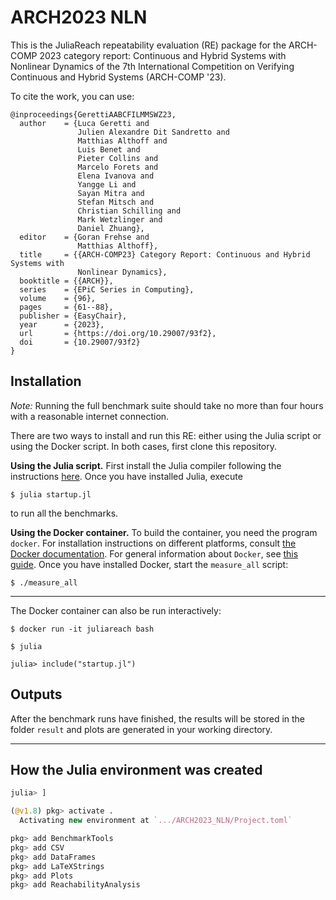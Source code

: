 # ARCH2023 NLN

This is the JuliaReach repeatability evaluation (RE) package for the ARCH-COMP
2023 category report: Continuous and Hybrid Systems with Nonlinear Dynamics
of the 7th International Competition on Verifying Continuous and Hybrid Systems
(ARCH-COMP '23).

To cite the work, you can use:

```
@inproceedings{GerettiAABCFILMMSWZ23,
  author    = {Luca Geretti and
               Julien Alexandre Dit Sandretto and
               Matthias Althoff and
               Luis Benet and
               Pieter Collins and
               Marcelo Forets and
               Elena Ivanova and
               Yangge Li and
               Sayan Mitra and
               Stefan Mitsch and
               Christian Schilling and
               Mark Wetzlinger and
               Daniel Zhuang},
  editor    = {Goran Frehse and
               Matthias Althoff},
  title     = {{ARCH-COMP23} Category Report: Continuous and Hybrid Systems with
               Nonlinear Dynamics},
  booktitle = {{ARCH}},
  series    = {EPiC Series in Computing},
  volume    = {96},
  pages     = {61--88},
  publisher = {EasyChair},
  year      = {2023},
  url       = {https://doi.org/10.29007/93f2},
  doi       = {10.29007/93f2}
}
```

## Installation

*Note:* Running the full benchmark suite should take no more than four hours
with a reasonable internet connection.

There are two ways to install and run this RE: either using the Julia script or
using the Docker script.
In both cases, first clone this repository.


**Using the Julia script.**
First install the Julia compiler following the instructions
[here](http://julialang.org/downloads).
Once you have installed Julia, execute

```shell
$ julia startup.jl
```

to run all the benchmarks.


**Using the Docker container.**
To build the container, you need the program `docker`.
For installation instructions on different platforms, consult
[the Docker documentation](https://docs.docker.com/install/).
For general information about `Docker`, see
[this guide](https://docs.docker.com/get-started/).
Once you have installed Docker, start the `measure_all` script:

```shell
$ ./measure_all
```

---

The Docker container can also be run interactively:

```shell
$ docker run -it juliareach bash

$ julia

julia> include("startup.jl")
```

## Outputs

After the benchmark runs have finished, the results will be stored in the folder
`result` and plots are generated in your working directory.

---

## How the Julia environment was created

```julia
julia> ]

(@v1.8) pkg> activate .
  Activating new environment at `.../ARCH2023_NLN/Project.toml`

pkg> add BenchmarkTools
pkg> add CSV
pkg> add DataFrames
pkg> add LaTeXStrings
pkg> add Plots
pkg> add ReachabilityAnalysis
```
